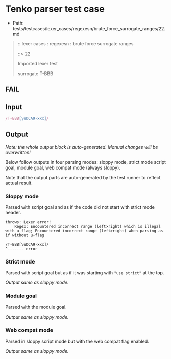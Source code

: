 # Tenko parser test case

- Path: tests/testcases/lexer_cases/regexesn/brute_force_surrogate_ranges/22.md

> :: lexer cases : regexesn : brute force surrogate ranges
>
> ::> 22
>
> Imported lexer test
>
> surrogate T-BBB

## FAIL

## Input

`````js
/T-BBB[\uDCA9-xxx]/
`````

## Output

_Note: the whole output block is auto-generated. Manual changes will be overwritten!_

Below follow outputs in four parsing modes: sloppy mode, strict mode script goal, module goal, web compat mode (always sloppy).

Note that the output parts are auto-generated by the test runner to reflect actual result.

### Sloppy mode

Parsed with script goal and as if the code did not start with strict mode header.

`````
throws: Lexer error!
    Regex: Encountered incorrect range (left>right) which is illegal with u-flag; Encountered incorrect range (left>right) when parsing as if without u-flag

/T-BBB[\uDCA9-xxx]/
^------- error
`````

### Strict mode

Parsed with script goal but as if it was starting with `"use strict"` at the top.

_Output same as sloppy mode._

### Module goal

Parsed with the module goal.

_Output same as sloppy mode._

### Web compat mode

Parsed in sloppy script mode but with the web compat flag enabled.

_Output same as sloppy mode._
